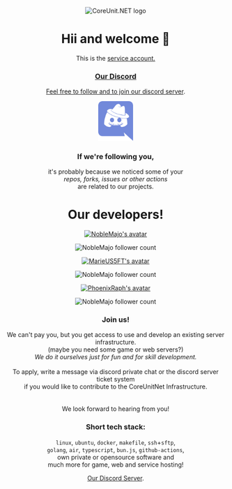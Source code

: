 <p align="center">
 <img alt="CoreUnit.NET logo" src="./colored-cunet-logo-black.gif" width="384px">
</p>

<h1 align="center">Hii and welcome 👋</h1>

<p align="center">
  This is the <a href="https://CoreUnit.NET"> service account.<br>
</p>

<h3 align="center">Our Discord</h3>

<p align="center">
  Feel free to follow and to join our <a href="https://discord.com/invite/GJSbyJ5Jpe">discord server</a>.
</p>

<p align="center">
 <img alt="discord logo" src="./discord-fun-logo.png" width="80px">
</p>

<h3 align="center">If we're following you,</h3>
<p align="center">
  it's probably because we noticed some of your<br>
  <i>repos, forks, issues or other actions</i><br>
  are related to our projects.
</p>

<h1 align="center">Our developers!</h1>

<p align="center">
  <a href="https://github.com/NobleMajo">
    <img alt="NobleMajo's avatar" src="https://avatars.githubusercontent.com/u/39386799?v=4" width="180px">
  </a>
</p>
<p align="center">
   <img alt="NobleMajo follower count" src="https://img.shields.io/badge/dynamic/json?color=orange&label=Follower&query=followers&suffix=x&url=https%3A%2F%2Fapi.github.com%2Fusers%2FNobleMajo&style=for-the-badge" width="180px">
</p>

<p align="center">
  <a href="https://github.com/MarieUS5FT">
    <img alt="MarieUS5FT's avatar" src="https://avatars.githubusercontent.com/u/107305603?v=4" width="180px">
  </a>
</p>
<p align="center">
   <img alt="NobleMajo follower count" src="https://img.shields.io/badge/dynamic/json?color=orange&label=Follower&query=followers&suffix=x&url=https%3A%2F%2Fapi.github.com%2Fusers%2FMarieUS5FT&style=for-the-badge" width="180px">
</p>

<p align="center">
  <a href="https://github.com/PhoenixRaph">
    <img alt="PhoenixRaph's avatar" src="https://avatars.githubusercontent.com/u/11281467?v=4" width="180px">
  </a>
</p>
<p align="center">
   <img alt="NobleMajo follower count" src="https://img.shields.io/badge/dynamic/json?color=orange&label=Follower&query=followers&suffix=x&url=https%3A%2F%2Fapi.github.com%2Fusers%2FPhoenixRaph&style=for-the-badge" width="180px">
</p>

<h3 align="center">Join us!</h3>
<p align="center">
  We can't pay you, but you get access to use and develop an existing server infrastructure.<br>
  (maybe you need some game or web servers?)<br>
  <i>We do it ourselves just for fun and for skill development.</i><br>
  <br>
  To apply, write a message via discord private chat or the discord server ticket system<br>
  if you would like to contribute to the CoreUnitNet Infrastructure.<br>
  <br>
  <br>
  We look forward to hearing from you!
</p>

<h3 align="center">Short tech stack:</h3>
<p align="center">
  <code>linux</code>, <code>ubuntu</code>, <code>docker</code>, <code>makefile</code>, <code>ssh</code>+<code>sftp</code>,<br>
  <code>golang</code>, <code>air</code>, <code>typescript</code>, <code>bun.js</code>, <code>github-actions</code>,<br>
  own private or opensource software and<br>
  much more for game, web and service hosting!
</p>

<p align="center">
  <a href="https://discord.com/invite/GJSbyJ5Jpe">Our Discord Server</a>.
</p>
